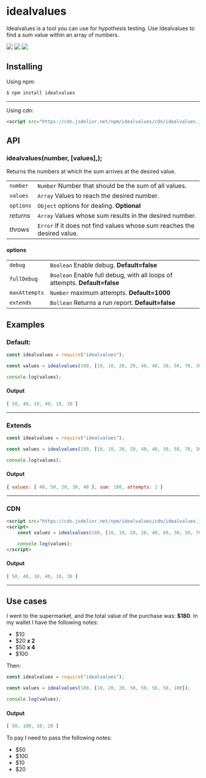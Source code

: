 # idealvalues

Idealvalues is a tool you can use for hypothesis testing. Use Idealvalues to find a sum value within an array of numbers.

[![](https://img.shields.io/npm/v/idealvalues.svg)](https://npmjs.org/package/idealvalues)  [![](https://img.shields.io/npm/dt/idealvalues.svg?maxAge=3600)](https://www.npmjs.com/package/idealvalues) [![](https://data.jsdelivr.com/v1/package/npm/idealvalues/badge)](https://www.jsdelivr.com/package/npm/idealvalues)
## Installing

Using npm:

```bash
$ npm install idealvalues
```
---
Using cdn:

```html
<script src="https://cdn.jsdelivr.net/npm/idealvalues/cdn/idealvalues.js"></script>
```

## API

### idealvalues(number, [values],);

Returns the numbers at which the sum arrives at the desired value.

|           |                                                                           |
| --------- | ------------------------------------------------------------------------- |
| `number`  | `Number` Number that should be the sum of all values.                     |
| `values`  | `Array`  Values to reach the desired number.                              |
| `options` | `Object` options for dealing. **Optional**                                |
| _returns_ | `Array`  Values whose sum results in the desired number.                  |
| _throws_  | `Error`  If it does not find values whose sum reaches the desired value.  |

#### options

|               |                                                                               |
| ------------- | ----------------------------------------------------------------------------- |
| `debug`       | `Boolean` Enable debug. **Default=false**                                     |
| `fullDebug`   | `Boolean` Enable full debug, with all loops of attempts.  **Default=false**   |
| `maxAttempts` | `Number` maximum attempts. **Default=1000**                                   |
| `extends`     | `Bollean` Returns a run report. **Default=false**                             |

## Examples

### Default:

```js
const idealvalues = require("idealvalues");

const values = idealvalues(180, [10, 10, 20, 20, 40, 40, 30, 50, 70, 30, 40]);

console.log(values);
```

#### Output

```js
[ 50, 40, 10, 40, 10, 30 ]
```
---
### Extends

```js
const idealvalues = require("idealvalues");

const values = idealvalues(180, [10, 10, 20, 20, 40, 40, 30, 50, 70, 30, 40], {extends: true});

console.log(values);
```

#### Output

```js
{ values: [ 40, 50, 20, 30, 40 ], sum: 180, attempts: 2 }
```
---
### CDN

```html
<script src="https://cdn.jsdelivr.net/npm/idealvalues/cdn/idealvalues.js"></script>
<script>
    const values = idealvalues(180, [10, 10, 20, 20, 40, 40, 30, 50, 70, 30, 40]);

    console.log(values);
</script>
```
#### Output

```js
[ 50, 40, 10, 40, 10, 30 ]
```
---
## Use cases

I went to the supermarket, and the total value of the purchase was: **$180**. In my wallet I have the following notes:

- $10
- $20 **x 2**
- $50 **x 4**
- $100

Then:

```js
const idealvalues = require("idealvalues");

const values = idealvalues(180, [10, 20, 20, 50, 50, 50, 50, 100]);

console.log(values);
```

#### Output

```js
[ 50, 100, 10, 20 ]
```

To pay I need to pass the following notes:

- $50
- $100
- $10
- $20